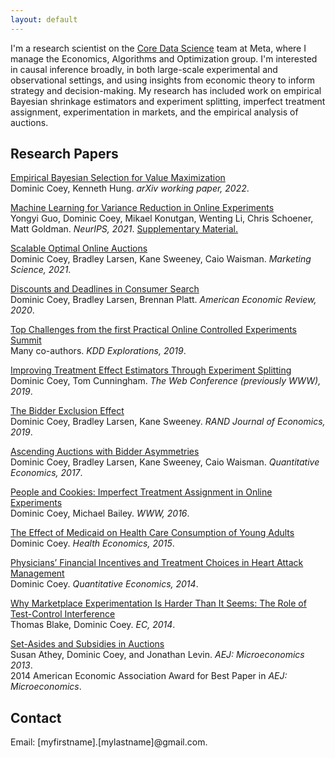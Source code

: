 ```yaml
---
layout: default
---
```


I'm a research scientist on the [Core Data Science](https://research.fb.com/category/data-science/) team at Meta, where I manage the Economics, Algorithms and Optimization group. I'm interested in causal inference broadly, in both large-scale experimental and observational settings, and using insights from economic theory to inform strategy and decision-making. My research has included work on empirical Bayesian shrinkage estimators and experiment splitting, imperfect treatment assignment, experimentation in markets, and the empirical analysis of auctions.


## Research Papers
[Empirical Bayesian Selection for Value Maximization](https://arxiv.org/abs/2210.03905) <br/>
Dominic Coey, Kenneth Hung. _arXiv working paper, 2022_.

[Machine Learning for Variance Reduction in Online Experiments](/assets/papers/variance_reduction.pdf) <br/>
Yongyi Guo, Dominic Coey, Mikael Konutgan, Wenting Li, Chris Schoener, Matt Goldman. _NeurIPS, 2021_. [Supplementary Material.](/assets/papers/variance_reduction_supplement.pdf)

[Scalable Optimal Online Auctions](/assets/papers/optimal_online_auctions.pdf) <br/>
Dominic Coey, Bradley Larsen, Kane Sweeney, Caio Waisman. _Marketing Science, 2021_.

[Discounts and Deadlines in Consumer Search](/assets/papers/deadlines.pdf) <br/>
Dominic Coey, Bradley Larsen, Brennan Platt. _American Economic Review, 2020_.

[Top Challenges from the first Practical Online Controlled Experiments Summit](/assets/papers/challenges.pdf) <br/>
Many co-authors. _KDD Explorations, 2019_.

[Improving Treatment Effect Estimators Through Experiment Splitting](/assets/papers/experiment_splitting.pdf) <br/>
Dominic Coey, Tom Cunningham. _The Web Conference (previously WWW), 2019_.

[The Bidder Exclusion Effect](/assets/papers/bidder_exclusion.pdf) <br/>
Dominic Coey, Bradley Larsen, Kane Sweeney. _RAND Journal of Economics, 2019_. 

[Ascending Auctions with Bidder Asymmetries](/assets/papers/ascending_asymmetries.pdf) <br/>
Dominic Coey, Bradley Larsen, Kane Sweeney, Caio Waisman. _Quantitative Economics, 2017_.

[People and Cookies: Imperfect Treatment Assignment in Online Experiments](/assets/papers/imperfect_treatment_assignment.pdf) <br/>
Dominic Coey, Michael Bailey. _WWW, 2016_.

[The Effect of Medicaid on Health Care Consumption of Young Adults](/assets/papers/medicaid.pdf) <br/>
Dominic Coey. _Health Economics, 2015_.

[Physicians’ Financial Incentives and Treatment Choices in Heart Attack Management](/assets/papers/physician_incentives.pdf) <br/>
Dominic Coey. _Quantitative Economics, 2014_.

[Why Marketplace Experimentation Is Harder Than It Seems: The Role of Test-Control Interference](/assets/papers/marketplace_experiments.pdf) <br/>
Thomas Blake, Dominic Coey. _EC, 2014_.

[Set-Asides and Subsidies in Auctions](/assets/papers/setasides_subsidies.pdf) <br/>
Susan Athey, Dominic Coey, and Jonathan Levin. _AEJ: Microeconomics 2013_. <br/>
2014 American Economic Association Award for Best Paper in _AEJ: Microeconomics_.

<!-- ## Working Papers -->

## Contact
Email: [myfirstname].[mylastname]@gmail.com.
